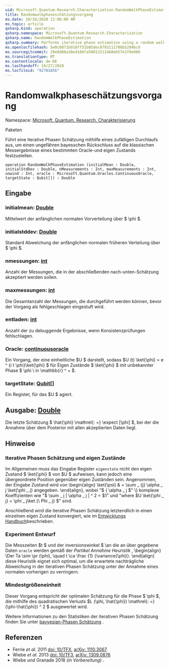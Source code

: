 ```yaml
---
uid: Microsoft.Quantum.Research.Characterization.RandomWalkPhaseEstimation
title: Randomwalkphaseschätzungsvorgang
ms.date: 10/26/2020 12:00:00 AM
ms.topic: article
qsharp.kind: operation
qsharp.namespace: Microsoft.Quantum.Research.Characterization
qsharp.name: RandomWalkPhaseEstimation
qsharp.summary: Performs iterative phase estimation using a random walk to approximate Bayesian inference on the classical measurement results from a given oracle and eigenstate.
ms.openlocfilehash: 5e0c0871b916ff51b85dec8703111788b5204bc6
ms.sourcegitcommit: 29e0d88a30e4166fa580132124b0eb57e1f0e986
ms.translationtype: MT
ms.contentlocale: de-DE
ms.lasthandoff: 10/27/2020
ms.locfileid: "92701856"
---
```

# <a name="randomwalkphaseestimation-operation"></a>Randomwalkphaseschätzungsvorgang

Namespace: [Microsoft. Quantum. Research. Charakterisierung](xref:Microsoft.Quantum.Research.Characterization)

Paketen [](https://nuget.org/packages/)


Führt eine iterative Phasen Schätzung mithilfe eines zufälligen Durchlaufs aus, um einen ungefähren bayesschen Rückschluss auf die klassischen Messergebnisse eines bestimmten Oracle-und eigen Zustands festzustellen.

```qsharp
operation RandomWalkPhaseEstimation (initialMean : Double, initialStdDev : Double, nMeasurements : Int, maxMeasurements : Int, unwind : Int, oracle : Microsoft.Quantum.Oracles.ContinuousOracle, targetState : Qubit[]) : Double
```


## <a name="input"></a>Eingabe

### <a name="initialmean--double"></a>initialmean: [Double](xref:microsoft.quantum.lang-ref.double)

Mittelwert der anfänglichen normalen Vorverteilung über $ \phi $.


### <a name="initialstddev--double"></a>initialstddev: [Double](xref:microsoft.quantum.lang-ref.double)

Standard Abweichung der anfänglichen normalen früheren Verteilung über $ \phi $.


### <a name="nmeasurements--int"></a>nmessungen: [int](xref:microsoft.quantum.lang-ref.int)

Anzahl der Messungen, die in der abschließenden nach-unten-Schätzung akzeptiert werden sollen.


### <a name="maxmeasurements--int"></a>maxmessungen: [int](xref:microsoft.quantum.lang-ref.int)

Die Gesamtanzahl der Messungen, die durchgeführt werden können, bevor der Vorgang als fehlgeschlagen eingestuft wird.


### <a name="unwind--int"></a>entladen: [int](xref:microsoft.quantum.lang-ref.int)

Anzahl der zu debuggende Ergebnisse, wenn Konsistenzprüfungen fehlschlagen.


### <a name="oracle--continuousoracle"></a>Oracle: [continuousoracle](xref:Microsoft.Quantum.Oracles.ContinuousOracle)

Ein Vorgang, der eine einheitliche $U $ darstellt, sodass $U (t) \ket{\phi} = e ^ {i t \phi}\ket{\phi} $ für Eigen Zustände $ \ket{\phi} $ mit unbekannter Phase $ \phi \ in \mathbb{r} ^ + $.


### <a name="targetstate--qubit"></a>targetState: [Qubit](xref:microsoft.quantum.lang-ref.qubit)[]

Ein Register, für das $U $ agiert.



## <a name="output--double"></a>Ausgabe: [Double](xref:microsoft.quantum.lang-ref.double)

Die letzte Schätzung $ \hat{\phi} \mathrel{: =} \expect [\phi] $, bei der die Annahme über dem Posterior mit allen akzeptierten Daten liegt.

## <a name="remarks"></a>Hinweise

### <a name="iterative-phase-estimation-and-eigenstates"></a>Iterative Phasen Schätzung und eigen Zustände

Im Allgemeinen muss das Eingabe Register `eigenstate` nicht den eigen Zustand $ \ket{\phi} $ von $U $ aufweisen, kann jedoch eine übergeordnete Position gegenüber eigen Zuständen sein. Angenommen, der Eingabe Zustand wird von \begin{align} \ket{\psi} & = \sum \_ {j} \alpha \_ j \ket{\phi \_ j} angegeben. \end{align}, wobei "$ \{ \alpha \_ j $" \} komplexe Koeffizienten wie "$ \sum \_ j | \alpha \_ j | ^ 2 = $1" und "where $U \ket{\phi \_ j} = \phi \_ j\ket {\ Phi \_ j} $" sind.

Anschließend wird die iterative Phasen Schätzung letztendlich in einen einzelnen eigen Zustand konvergiert, wie im [Entwicklungs Handbuch](xref:microsoft.quantum.libraries.characterization#iterative-phase-estimation-without-eigenstates)beschrieben.

### <a name="experiment-design"></a>Experiment Entwurf

Die Messzeiten $t $ und der inversionswinkel $ \an die an über gegebene Daten `oracle` werden gemäß der *Partikel Annahme Heuristik* , \begin{align} \Der Ta \sim \pr (\phi), \quad t \ca \frac {1} {\variance{\phi}}.
\end{align} diese Heuristik eignet sich optimal, um die erwartete nachträgliche Abweichung in der iterativen Phasen Schätzung unter der Annahme eines normalen vorherigen zu verringern.

### <a name="optimality"></a>Mindestgrößeneinheit

Dieser Vorgang entspricht der optimalen Schätzung für die Phase $ \phi $, die mithilfe des quadratischen Verlusts $L (\phi, \hat{\phi}) \mathrel{: =} (\phi-\hat{\phi}) ^ 2 $ ausgewertet wird.

Weitere Informationen zu den Statistiken der iterativen Phasen Schätzung finden Sie unter [bayyesian-Phasen Schätzung](xref:microsoft.quantum.libraries.characterization#bayesian-phase-estimation) .

## <a name="references"></a>Referenzen

- Ferrie *et al.* 2011 [doi: 10/TFX](https://doi.org/10.1007/s11128-012-0407-6), [arXiv: 1110.3067](https://arxiv.org/abs/1110.3067).
- Wiebe *et al.* 2013 [doi: 10/TF3](https://doi.org/10.1103/PhysRevLett.112.190501), [arXiv: 1309.0876](https://arxiv.org/abs/1309.0876)
- Wiebe und Granade 2018 *(in Vorbereitung)* .